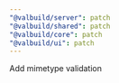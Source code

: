 ```yaml
---
"@valbuild/server": patch
"@valbuild/shared": patch
"@valbuild/core": patch
"@valbuild/ui": patch
---
```


Add mimetype validation
